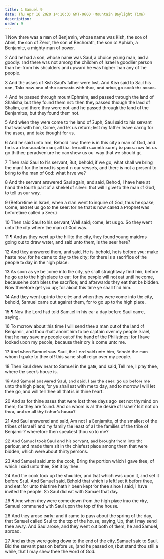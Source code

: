 ```yaml
---
title: 1 Samuel 9
date: Thu Apr 16 2020 14:10:33 GMT-0600 (Mountain Daylight Time)
description: 
order: 9
---
```


<p>
  1 Now there was a man of Benjamin, whose name was Kish, the son of Abiel, the
  son of Zeror, the son of Bechorath, the son of Aphiah, a Benjamite, a mighty
  man of power.
</p>
<p>
  2 And he had a son, whose name was Saul, a choice young man, and a goodly: and
  there was not among the children of Israel a goodlier person than he: from his
  shoulders and upward he was higher than any of the people.
</p>
<p>
  3 And the asses of Kish Saul&#x2019;s father were lost. And Kish said to Saul
  his son, Take now one of the servants with thee, and arise, go seek the asses.
</p>
<p>
  4 And he passed through mount Ephraim, and passed through the land of
  Shalisha, but they found them not: then they passed through the land of
  Shalim, and there they were not: and he passed through the land of the
  Benjamites, but they found them not.
</p>
<p>
  5 And when they were come to the land of Zuph, Saul said to his servant that
  was with him, Come, and let us return; lest my father leave caring for the
  asses, and take thought for us.
</p>
<p>
  6 And he said unto him, Behold now, there is in this city a man of God, and he
  is an honourable man; all that he saith cometh surely to pass: now let us go
  thither; peradventure he can shew us our way that we should go.
</p>
<p>
  7 Then said Saul to his servant, But, behold, if we go, what shall we bring
  the man? for the bread is spent in our vessels, and there is not a present to
  bring to the man of God: what have we?
</p>
<p>
  8 And the servant answered Saul again, and said, Behold, I have here at hand
  the fourth part of a shekel of silver: that will I give to the man of God, to
  tell us our way.
</p>
<p>
  9 (Beforetime in Israel, when a man went to inquire of God, thus he spake,
  Come, and let us go to the seer: for he that is now called a Prophet was
  beforetime called a Seer.)
</p>
<p>
  10 Then said Saul to his servant, Well said; come, let us go. So they went
  unto the city where the man of God was.
</p>
<p>
  11 &#xB6; And as they went up the hill to the city, they found young maidens
  going out to draw water, and said unto them, Is the seer here?
</p>
<p>
  12 And they answered them, and said, He is; behold, he is before you: make
  haste now, for he came to day to the city; for there is a sacrifice of the
  people to day in the high place:
</p>
<p>
  13 As soon as ye be come into the city, ye shall straightway find him, before
  he go up to the high place to eat: for the people will not eat until he come,
  because he doth bless the sacrifice; and afterwards they eat that be bidden.
  Now therefore get you up; for about this time ye shall find him.
</p>
<p>
  14 And they went up into the city: and when they were come into the city,
  behold, Samuel came out against them, for to go up to the high place.
</p>
<p>
  15 &#xB6; Now the Lord had told Samuel in his ear a day before Saul came,
  saying,
</p>
<p>
  16 To morrow about this time I will send thee a man out of the land of
  Benjamin, and thou shalt anoint him to be captain over my people Israel, that
  he may save my people out of the hand of the Philistines: for I have looked
  upon my people, because their cry is come unto me.
</p>
<p>
  17 And when Samuel saw Saul, the Lord said unto him, Behold the man whom I
  spake to thee of! this same shall reign over my people.
</p>
<p>
  18 Then Saul drew near to Samuel in the gate, and said, Tell me, I pray thee,
  where the seer&#x2019;s house is.
</p>
<p>
  19 And Samuel answered Saul, and said, I am the seer: go up before me unto the
  high place; for ye shall eat with me to day, and to morrow I will let thee go,
  and will tell thee all that is in thine heart.
</p>
<p>
  20 And as for thine asses that were lost three days ago, set not thy mind on
  them; for they are found. And on whom is all the desire of Israel? Is it not
  on thee, and on all thy father&#x2019;s house?
</p>
<p>
  21 And Saul answered and said, Am not I a Benjamite, of the smallest of the
  tribes of Israel? and my family the least of all the families of the tribe of
  Benjamin? wherefore then speakest thou so to me?
</p>
<p>
  22 And Samuel took Saul and his servant, and brought them into the parlour,
  and made them sit in the chiefest place among them that were bidden, which
  were about thirty persons.
</p>
<p>
  23 And Samuel said unto the cook, Bring the portion which I gave thee, of
  which I said unto thee, Set it by thee.
</p>
<p>
  24 And the cook took up the shoulder, and that which was upon it, and set it
  before Saul. And Samuel said, Behold that which is left! set it before thee,
  and eat: for unto this time hath it been kept for thee since I said, I have
  invited the people. So Saul did eat with Samuel that day.
</p>
<p>
  25 &#xB6; And when they were come down from the high place into the city,
  Samuel communed with Saul upon the top of the house.
</p>
<p>
  26 And they arose early: and it came to pass about the spring of the day, that
  Samuel called Saul to the top of the house, saying, Up, that I may send thee
  away. And Saul arose, and they went out both of them, he and Samuel, abroad.
</p>
<p>
  27 And as they were going down to the end of the city, Samuel said to Saul,
  Bid the servant pass on before us, (and he passed on,) but stand thou still a
  while, that I may shew thee the word of God.
</p>
